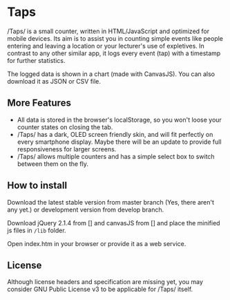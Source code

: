 # Taps

/Taps/ is a small counter, written in HTML/JavaScript and optimized for mobile devices.
Its aim is to assist you in counting simple events like people entering and leaving a location or your lecturer's use of
expletives. In contrast to any other similar app, it logs every event (tap) with a timestamp for further statistics.

The logged data is shown in a chart (made with CanvasJS). You can also download it as JSON or CSV file.

## More Features

* All data is stored in the browser's localStorage, so you won't loose your counter states on closing the tab.
* /Taps/ has a dark, OLED screen friendly skin, and will fit perfectly on every smartphone display. Maybe there will be an update to provide full responsiveness for larger screens.
* /Taps/ allows multiple counters and has a simple select box to switch between them on the fly.

## How to install

Download the latest stable version from master branch (Yes, there aren't any yet.) or development version from develop
branch.

Download jQuery 2.1.4 from [] and canvasJS from [] and place the minified js files in `/lib` folder.

Open index.htm in your browser or provide it as a web service.


## License

Although license headers and specification are missing yet, you may consider GNU Public License v3 to be applicable
for /Taps/ itself.